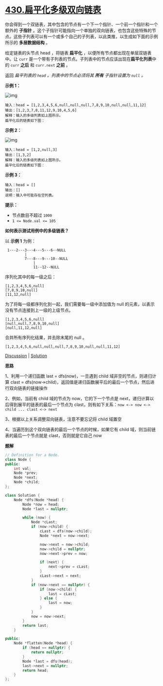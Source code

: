 # [430.扁平化多级双向链表](https://leetcode.cn/problems/flatten-a-multilevel-doubly-linked-list/description/)

你会得到一个双链表，其中包含的节点有一个下一个指针、一个前一个指针和一个额外的 **子指针** 。这个子指针可能指向一个单独的双向链表，也包含这些特殊的节点。这些子列表可以有一个或多个自己的子列表，以此类推，以生成如下面的示例所示的 **多层数据结构** 。

给定链表的头节点 head ，将链表 **扁平化** ，以便所有节点都出现在单层双链表中。让 `curr` 是一个带有子列表的节点。子列表中的节点应该出现在**扁平化列表**中的 `curr` **之后** 和 `curr.next` **之前** 。

返回 *扁平列表的 `head` 。列表中的节点必须将其 **所有** 子指针设置为 `null` 。*

 

**示例 1：**

![img](https://assets.leetcode.com/uploads/2021/11/09/flatten11.jpg)

```
输入：head = [1,2,3,4,5,6,null,null,null,7,8,9,10,null,null,11,12]
输出：[1,2,3,7,8,11,12,9,10,4,5,6]
解释：输入的多级列表如上图所示。
扁平化后的链表如下图：
```

**示例 2：**

![img](https://assets.leetcode.com/uploads/2021/11/09/flatten2.1jpg)

```
输入：head = [1,2,null,3]
输出：[1,3,2]
解释：输入的多级列表如上图所示。
扁平化后的链表如下图：
```

**示例 3：**

```
输入：head = []
输出：[]
说明：输入中可能存在空列表。
```

 

**提示：**

- 节点数目不超过 `1000`
- `1 <= Node.val <= 105`

 

**如何表示测试用例中的多级链表？**

以 **示例 1** 为例：

```
 1---2---3---4---5---6--NULL
         |
         7---8---9---10--NULL
             |
             11--12--NULL
```

序列化其中的每一级之后：

```
[1,2,3,4,5,6,null]
[7,8,9,10,null]
[11,12,null]
```

为了将每一级都序列化到一起，我们需要每一级中添加值为 null 的元素，以表示没有节点连接到上一级的上级节点。

```
[1,2,3,4,5,6,null]
[null,null,7,8,9,10,null]
[null,11,12,null]
```

合并所有序列化结果，并去除末尾的 null 。

```
[1,2,3,4,5,6,null,null,null,7,8,9,10,null,null,11,12]
```



[Discussion](https://leetcode.cn/problems/flatten-a-multilevel-doubly-linked-list/comments/) | [Solution](https://leetcode.cn/problems/flatten-a-multilevel-doubly-linked-list/solution/)

**思路**

1、利用一个递归函数 last = dfs(now)，一旦遇到 child 域非空的节点，则递归计算 clast = dfs(now->child)，返回值是递归函数展平后的最后一个节点，然后进行双向链表的链接操作

2、例如，当前有 child 域的节点为 now，它的下一个节点是 next，递归计算以后得到展平的链表的最后一个节点为 clast，则有如下关系：`now <-> now <-> child ... clast <-> next`

3、根据以上关系调整双向链表，注意不要忘记将 child 域置空

4、当遍历到这个双向链表的最后一个节点的时候，如果它有 child 域，则当前链表的最后一个节点就是 clast，否则就是它自己 now

**题解**

```c++
// Definition for a Node.
class Node {
public:
    int val;
    Node *prev;
    Node *next;
    Node *child;
};

class Solution {
    Node *dfs(Node *head) {
        Node *now = head;
        Node *last = nullptr;

        while (now) {
            Node *cLast;
            if (now->child) {
                cLast = dfs(now->child);
                Node *next = now->next;

                now->next = now->child;
                now->child = nullptr;
                now->next->prev = now;

                if (next) {
                    next->prev = cLast;
                }
                cLast->next = next;
            }
            if (now->next == nullptr) {
                if (now->child) {
                    last = cLast;
                } else {
                    last = now;
                }
            }
            now = now->next;
        }
        return last;
    }

public:
    Node *flatten(Node *head) {
        if (head == nullptr) {
            return nullptr;
        }
        Node *last = dfs(head);
        last->next = nullptr;
        return head;
    }
};
```

